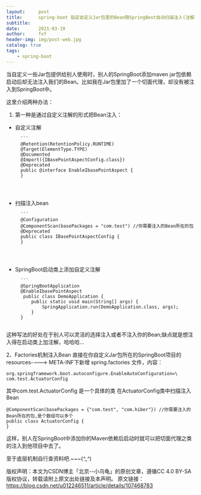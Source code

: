 ```yaml
---
layout:     post
title:      spring-boot 指定自定义Jar包里的Bean随SpringBoot自动扫描注入(注解和Factories机制两种)
subtitle:   
date:       2021-03-19
author:     fxf
header-img: img/post-web.jpg
catalog: true
tags:
    - spring-boot
---
```


当自定义一些Jar包提供给别人使用时，别人的SpringBoot添加maven jar包依赖启动后却无法注入我们的Bean。比如我在Jar包里加了一个切面代理，却没有被注入到SpringBoot中。

这里介绍两种办法：

1. 第一种是通过自定义注解的形式把Bean注入：

- 自定义注解

		```
		@Retention(RetentionPolicy.RUNTIME)
		@Target(ElementType.TYPE)
		@Documented
		@Import({IBasePointAspectConfig.class})
		@Deprecated
		public @interface EnableIbasePointAspect {
		}
	```

	​	

- 扫描注入bean

		```
		@Configuration
		@ComponentScan(basePackages = "com.test") //你需要注入的Bean所在的包
		@Deprecated
		public class IBasePointAspectConfig {
		}
	```

	​	

- SpringBoot启动类上添加自定义注解

		```
		@SpringBootApplication
		@EnableIbasePointAspect
		 public class DemoApplication {
		    public static void main(String[] args) {
		        SpringApplication.run(DemoApplication.class, args);
		    }
		}
	```

这种写法的好处在于别人可以灵活的选择注入或者不注入你的Bean;缺点就是想注入得在启动类上加注解，哈哈哈...

2、Factories机制注入Bean
       直接在你自定义Jar包所在的SpringBoot项目的 resources----> META-INF下新增 spring.factories 文件，内容：

```
org.springframework.boot.autoconfigure.EnableAutoConfiguration=\
com.test.ActuatorConfig
```

其中com.test.ActuatorConfig  是一个具体的类
在ActuatorConfig类中扫描注入Bean

```
@ComponentScan(basePackages = {"com.test", "com.hiber"}) //你需要注入的Bean所在的包,是个数组可以多个
public class ActuatorConfig {
}
```


这样，别人在SpringBoot中添加你的Maven依赖后启动时就可以把切面代理之类的注入到他项目中去了。

至于底层机制自行查资料吧.~~~(*^_^*)



版权声明：本文为CSDN博主「北京--小乌龟」的原创文章，遵循CC 4.0 BY-SA版权协议，转载请附上原文出处链接及本声明。
原文链接：https://blog.csdn.net/u012246511/article/details/107468783